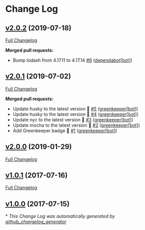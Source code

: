 # Change Log

## [v2.0.2](https://github.com/honzahommer/request-favicon/tree/v2.0.2) (2019-07-18)
[Full Changelog](https://github.com/honzahommer/request-favicon/compare/v2.0.1...v2.0.2)

**Merged pull requests:**

- Bump lodash from 4.17.11 to 4.17.14 [\#6](https://github.com/honzahommer/request-favicon/pull/6) ([dependabot[bot]](https://github.com/apps/dependabot))

## [v2.0.1](https://github.com/honzahommer/request-favicon/tree/v2.0.1) (2019-07-02)
[Full Changelog](https://github.com/honzahommer/request-favicon/compare/v2.0.0...v2.0.1)

**Merged pull requests:**

- Update husky to the latest version 🚀 [\#5](https://github.com/honzahommer/request-favicon/pull/5) ([greenkeeper[bot]](https://github.com/apps/greenkeeper))
- Update husky to the latest version 🚀 [\#4](https://github.com/honzahommer/request-favicon/pull/4) ([greenkeeper[bot]](https://github.com/apps/greenkeeper))
- Update nyc to the latest version 🚀 [\#3](https://github.com/honzahommer/request-favicon/pull/3) ([greenkeeper[bot]](https://github.com/apps/greenkeeper))
- Update mocha to the latest version 🚀 [\#2](https://github.com/honzahommer/request-favicon/pull/2) ([greenkeeper[bot]](https://github.com/apps/greenkeeper))
- Add Greenkeeper badge 🌴 [\#1](https://github.com/honzahommer/request-favicon/pull/1) ([greenkeeper[bot]](https://github.com/apps/greenkeeper))

## [v2.0.0](https://github.com/honzahommer/request-favicon/tree/v2.0.0) (2019-01-29)
[Full Changelog](https://github.com/honzahommer/request-favicon/compare/v1.0.1...v2.0.0)

## [v1.0.1](https://github.com/honzahommer/request-favicon/tree/v1.0.1) (2017-07-16)
[Full Changelog](https://github.com/honzahommer/request-favicon/compare/v1.0.0...v1.0.1)

## [v1.0.0](https://github.com/honzahommer/request-favicon/tree/v1.0.0) (2017-07-15)


\* *This Change Log was automatically generated by [github_changelog_generator](https://github.com/skywinder/Github-Changelog-Generator)*